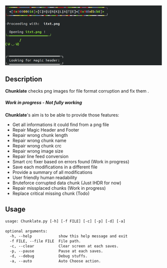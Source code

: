 ![Alt Text](https://github.com/on4r4p/Chunklate/blob/ctf/Chunklate.gif)

## Description

**Chunklate** checks png images for file format corruption and fix them .

##### Work in progress - Not fully working

**Chunklate**'s aim is to be able to provide those features:

- Get all informations it could find from a png file
- Repair Magic Header and Footer
- Repair wrong chunk length  
- Repair wrong chunk name
- Repair wrong chunk crc
- Repair wrong image size
- Repair line feed conversion
- Smart crc fixer based on errors found (Work in progress)
- Save each modifications in a different file
- Provide a summary of all modifications 
- User friendly human readability
- Bruteforce corrupted data chunk (Just IHDR for now)
- Repair missplaced chunks (Work in progress)
- Replace critical missing chunk (Todo)



## Usage

    usage: Chunklate.py [-h] [-f FILE] [-c] [-p] [-d] [-a]
    
    optional arguments:
      -h, --help            show this help message and exit
      -f FILE, --file FILE  File path.
      -c, --clear           Clear screen at each saves.
      -p, --pause           Pause at each saves.
	  -d, --debug           Debug stuffs.
	  -a, --auto            Auto Choose action.
